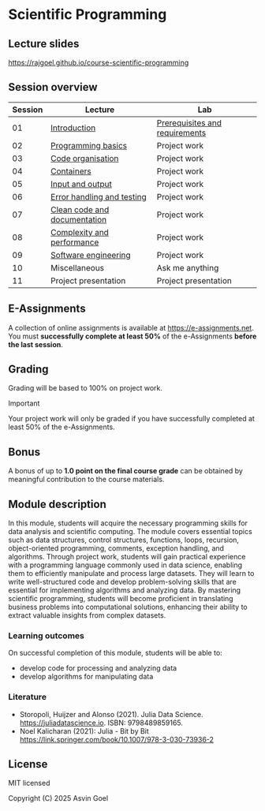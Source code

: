 # Scientific Programming

## Lecture slides

https://rajgoel.github.io/course-scientific-programming

## Session overview

| Session | Lecture                                                                                            | Lab             |
|---------|----------------------------------------------------------------------------------------------------|-----------------|
| 01      | [Introduction](https://rajgoel.github.io/course-scientific-programming/?topic=01-lecture)          | [Prerequisites and requirements](https://rajgoel.github.io/course-scientific-programming/?topic=01-lab)    |
| 02      | [Programming basics](https://rajgoel.github.io/course-scientific-programming/?topic=02-lecture)    | Project work    |
| 03      | [Code organisation](https://rajgoel.github.io/course-scientific-programming/?topic=03-lecture)     | Project work    |
| 04      | [Containers](https://rajgoel.github.io/course-scientific-programming/?topic=04-lecture)            | Project work    |
| 05      | [Input and output](https://rajgoel.github.io/course-scientific-programming/?topic=05-lecture)      | Project work    |
| 06      | [Error handling and testing](https://rajgoel.github.io/course-scientific-programming/?topic=06-lecture)   | Project work    |
| 07      | [Clean code and documentation](https://rajgoel.github.io/course-scientific-programming/?topic=07-lecture) | Project work    |
| 08      | [Complexity and performance](https://rajgoel.github.io/course-scientific-programming/?topic=08-lecture)   | Project work    |
| 09      | [Software engineering](https://rajgoel.github.io/course-scientific-programming/?topic=09-lecture)         | Project work    |
| 10      | Miscellaneous            | Ask me anything      |
| 11      | Project presentation     | Project presentation |

## E-Assignments

A collection of online assignments is available at https://e-assignments.net. You must **successfully complete at least 50%** of the e-Assignments **before the last session**.

## Grading

Grading will be based to 100% on project work.

> [!IMPORTANT]
> Your project work will only be graded if you have successfully completed at least 50% of the e-Assignments.

## Bonus

A bonus of up to **1.0 point on the final course grade** can be obtained by meaningful contribution to the course materials. 

## Module description

In this module, students will acquire the necessary programming skills for data analysis and scientific computing. The module covers essential topics
such as data structures, control structures, functions, loops, recursion, object-oriented programming, comments, exception handling, and
algorithms. Through project work, students will gain practical experience with a programming language commonly used in data science, enabling them to efficiently manipulate and process large datasets. They will learn to write well-structured code and develop problem-solving skills that are essential for implementing
algorithms and analyzing data. By mastering scientific programming, students will become proficient in translating business problems into
computational solutions, enhancing their ability to extract valuable insights from complex datasets.

### Learning outcomes

On successful completion of this module, students will be able to:

- develop code for processing and analyzing data
- develop algorithms for manipulating data

### Literature

- Storopoli, Huijzer and Alonso (2021). Julia Data Science. https://juliadatascience.io. ISBN: 9798489859165.
- Noel Kalicharan (2021): Julia - Bit by Bit
https://link.springer.com/book/10.1007/978-3-030-73936-2

## License

MIT licensed

Copyright (C) 2025 Asvin Goel
